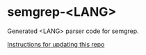 # semgrep-&lt;LANG&gt;

Generated &lt;LANG&gt; parser code for semgrep.

[Instructions for updating this repo](https://github.com/returntocorp/ocaml-tree-sitter-semgrep/blob/main/doc/release.md)
